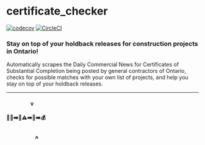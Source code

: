 # certificate_checker 
[![codecov](https://codecov.io/gh/confirmationbias616/certificate_checker/branch/master/graph/badge.svg)](https://codecov.io/gh/confirmationbias616/certificate_checker)
[![CircleCI](https://circleci.com/gh/confirmationbias616/certificate_checker.svg?style=svg)](https://circleci.com/gh/confirmationbias616/certificate_checker)

### Stay on top of your holdback releases for construction projects in Ontario!

Automatically scrapes the Daily Commercial News for Certificates of Substantial Completion being posted by general contractors of Ontario, checks for possible matches with your own list of projects, and help you stay on top of your holdback releases. 

---
#### &nbsp; &nbsp; &nbsp; &nbsp; &nbsp; &nbsp; &nbsp; &nbsp; &nbsp; &nbsp;v
#### :construction::office::arrow_right::crystal_ball::warning::arrow_right::date::arrow_right::moneybag:
## &nbsp; &nbsp; &nbsp; &nbsp; &nbsp; &nbsp; &nbsp; &nbsp;^

